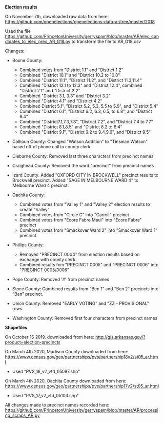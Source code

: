 __Election results__

On November 7th, downloaded raw data from here: https://github.com/openelections/openelections-data-ar/tree/master/2018

Used the file https://github.com/PrincetonUniversity/gerryspam/blob/master/AR/elec_candidates_to_elec_prec_AR_G18.py to transform the file to AR_G18.csv 

Changes: 
- Boone County: 
    - Combined votes from "District 1.1" and "District 1.2"
    - Combined "District 10.1" and "District 10.2 to 10.8"
    - Combined "District 11.1", "District 11.2", 
    and "District 11.3,11.4"
    - Combined "District 12.1 to 12.3" and "District 12.4", combined "District 2.1" and "District 2.2"
    - Combined "District 3.1, 3.3" and "District 3.2"
    - Combined "District 4.1" and "District 4.2"
    - Combined District 5.1", "District 5.2, 5.3, 5.5 to 5.9", and "District 5.4"
    - Combined "District 6.1", "District 6.2, 6.3, 6.5, to 6.8", and "District 6.4" 
    - Combined "District7.1,7.3,7.8", "District 7.2", and "District 7.4 to 7.7"
    - Combined "District 8.1,8.5" and "District 8.2 to 8.4"
    - Combined "District 9.1", "District 9.2 to 9.4,9.6", and "District 9.5"

- Calhoun County: Changed "Watson Addition" to "Tinsman Watson" based off of phone call to county clerk 
- Cleburne County: Removed last three characters from precinct names
- Craighead County: Removed the word "precinct" from precinct names
- Izard County: Added "OXFORD CITY IN BROCKWELL" precinct results to Brockwell precinct. Added "SAGE IN MELBOURNE WARD 4" to Melbourne Ward 4 precinct.
- Oachita County: 
    - Combined votes from "Valley 1" and "Valley 2" election results to create "Valley"
    - Combined votes from "Circle C" into "Carroll" precinct
    - Combined votes from "Ecore Fabre Maul" into "Ecore Fabre" precinct
    - Combined votes from "Smackover Ward 2" into "Smackover Ward 1" precinct 
- Phillips County: 
    - Removed "PRECINCT 0004" from election results based on exchange with county clerk
    - Combined results fom "PRECINCT 0005" and "PRECINCT 0006" into "PRECINCT 0005/0006"
- Pope County: Removed '#' from precinct names
- Stone County: Combined results from "Ben 1" and "Ben 2" precincts into "Ben" precinct. 
- Union County: Removed "EARLY VOTING" and "ZZ - PROVISIONAL" rows.
- Washington County: Removed first four characters from precinct names


__Shapefiles__

On October 16 2019, downloaded from here: http://gis.arkansas.gov/?product=election-precincts

On March 4th 2020, Madison County downloaded from here: https://www.census.gov/geo/partnerships/pvs/partnership18v2/st05_ar.html
- Used "PVS_18_v2_vtd_05087.shp"

On March 4th 2020, Oachita County downloaded from here: https://www.census.gov/geo/partnerships/pvs/partnership17v2/st05_ar.html 
- Used "PVS_17_v2_vtd_05103.shp" 

All changes made to precinct names recorded here: https://github.com/PrincetonUniversity/gerryspam/blob/master/AR/processing_scraps_AR.py